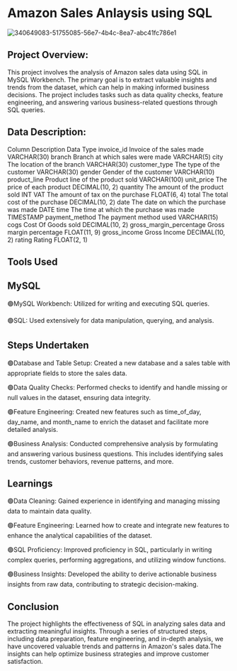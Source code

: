 
# Amazon Sales Anlaysis using SQL

![340649083-51755085-56e7-4b4c-8ea7-abc41fc786e1](https://github.com/user-attachments/assets/471610f8-e3ed-4a2b-882d-4eb361a1c27f)


##  Project Overview:

This project involves the analysis of Amazon sales data using SQL in MySQL Workbench. The primary goal is to extract valuable insights and trends from the dataset, which can help in making informed business decisions. The project includes tasks such as data quality checks, feature engineering, and answering various business-related questions through SQL queries.

##  Data Description:
Column	Description	Data Type
invoice_id	Invoice of the sales made	VARCHAR(30)
branch	Branch at which sales were made	VARCHAR(5)
city	The location of the branch	VARCHAR(30)
customer_type	The type of the customer	VARCHAR(30)
gender	Gender of the customer	VARCHAR(10)
product_line	Product line of the product sold	VARCHAR(100)
unit_price	The price of each product	DECIMAL(10, 2)
quantity	The amount of the product sold	INT
VAT	The amount of tax on the purchase	FLOAT(6, 4)
total	The total cost of the purchase	DECIMAL(10, 2)
date	The date on which the purchase was made	DATE
time	The time at which the purchase was made	TIMESTAMP
payment_method	The payment method used	VARCHAR(15)
cogs	Cost Of Goods sold	DECIMAL(10, 2)
gross_margin_percentage	Gross margin percentage	FLOAT(11, 9)
gross_income	Gross Income	DECIMAL(10, 2)
rating	Rating	FLOAT(2, 1)

## Tools Used
## MySQL

🟢MySQL Workbench: Utilized for writing and executing SQL queries.

🟢SQL: Used extensively for data manipulation, querying, and analysis.

## Steps Undertaken
🟢Database and Table Setup: Created a new database and a sales table with appropriate fields to store the sales data.

🟢Data Quality Checks: Performed checks to identify and handle missing or null values in the dataset, ensuring data integrity.

🟢Feature Engineering: Created new features such as time_of_day, day_name, and month_name to enrich the dataset and facilitate more detailed analysis.

🟢Business Analysis: Conducted comprehensive analysis by formulating and answering various business questions. This includes identifying sales trends, customer behaviors, revenue patterns, and more.

## Learnings
🟢Data Cleaning: Gained experience in identifying and managing missing data to maintain data quality.

🟢Feature Engineering: Learned how to create and integrate new features to enhance the analytical capabilities of the dataset.

🟢SQL Proficiency: Improved proficiency in SQL, particularly in writing complex queries, performing aggregations, and utilizing window functions.

🟢Business Insights: Developed the ability to derive actionable business insights from raw data, contributing to strategic decision-making.

## Conclusion
The project highlights the effectiveness of SQL in analyzing sales data and extracting meaningful insights. Through a series of structured steps, including data preparation, feature engineering, and in-depth analysis, we have uncovered valuable trends and patterns in Amazon's sales data.The insights can help optimize business strategies and improve customer satisfaction.
